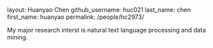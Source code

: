 layout: Huanyao Chen
github_username: huc021
last_name: chen
first_name: huanyao
permalink: /people/hc2973/

My major research interst is natural text language processing and data mining. 

